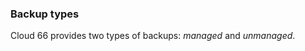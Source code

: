 <!-- post: -->


### Backup types

Cloud 66 provides two types of backups: _managed_ and _unmanaged_.

